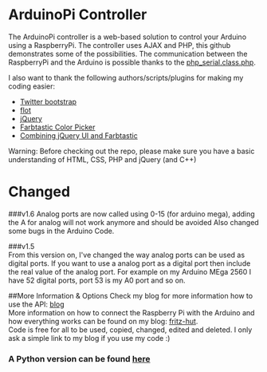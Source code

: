 # ArduinoPi Controller
The ArduinoPi controller is a web-based solution to control your Arduino using a RaspberryPi.
The controller uses AJAX and PHP, this github demonstrates some of the possibilities. The communication between
the RaspberryPi and the Arduino is possible thanks to the [php_serial.class.php](http://code.google.com/p/php-serial/).

I also want to thank the following authors/scripts/plugins for making my coding easier:
* [Twitter bootstrap](http://twitter.github.com/bootstrap/)
* [flot](http://code.google.com/p/flot/)
* [jQuery](http://jquery.com/)
* [Farbtastic Color Picker](http://acko.net/blog/farbtastic-jquery-color-picker-plug-in/)
* [Combining jQuery UI and Farbtastic](http://www.emanueleferonato.com/2011/03/22/jquery-color-picker-using-farbtastic-and-jquery-ui/)

Warning: Before checking out the repo, please make sure you have a basic understanding of HTML, CSS, PHP and jQuery (and C++)

# Changed
###v1.6
Analog ports are now called using 0-15 (for arduino mega), adding the A for analog will not work anymore and should be avoided
Also changed some bugs in the Arduino Code.      
              
###v1.5     
From this version on, I've changed the way analog ports can be used as digital ports. If you want to use a analog port as
a digital port then include the real value of the analog port. For example on my Arduino MEga 2560 I have 52 digital ports,
port 53 is my A0 port and so on.

##More Information & Options
Check my blog for more information how to use the API: [blog](http://www.fritz-hut.com/all-projects/arduinopi/)       
More information on how to connect the Raspberry Pi with the Arduino and how everything works can be found on my blog:
[fritz-hut](http://fritz-hut.com).         
Code is free for all to be used, copied, changed, edited and deleted. I only ask a simple link to my blog if you use my code :)   

### A Python version can be found [here](https://github.com/JanStevens/ArduinoPi-Python)